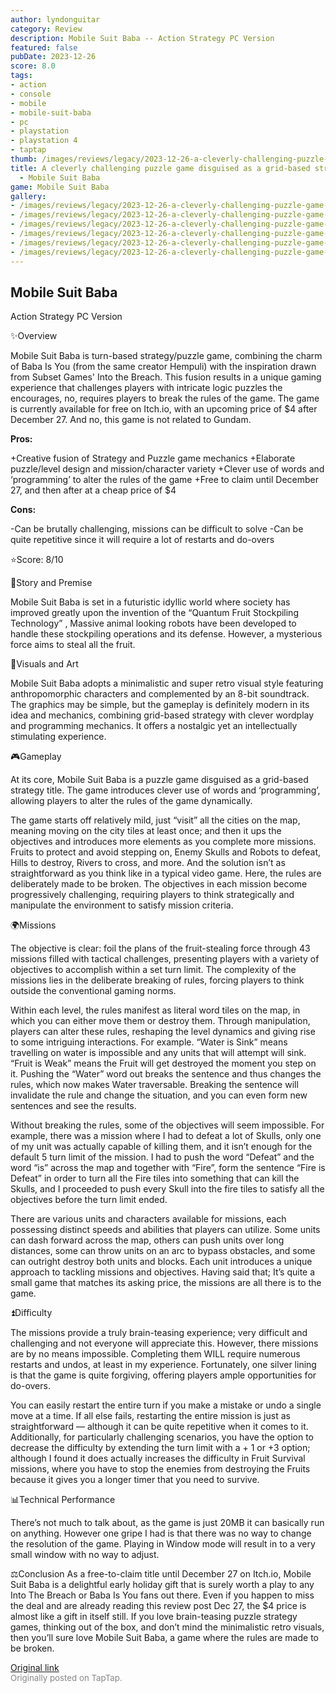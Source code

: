 ```yaml
---
author: lyndonguitar
category: Review
description: Mobile Suit Baba -- Action Strategy PC Version
featured: false
pubDate: 2023-12-26
score: 8.0
tags:
- action
- console
- mobile
- mobile-suit-baba
- pc
- playstation
- playstation 4
- taptap
thumb: /images/reviews/legacy/2023-12-26-a-cleverly-challenging-puzzle-game-disguised-as-a-grid-based-strategy--review---mobile-su-0.avif
title: A cleverly challenging puzzle game disguised as a grid-based strategy | Review
  - Mobile Suit Baba
game: Mobile Suit Baba
gallery:
- /images/reviews/legacy/2023-12-26-a-cleverly-challenging-puzzle-game-disguised-as-a-grid-based-strategy--review---mobile-su-0.avif
- /images/reviews/legacy/2023-12-26-a-cleverly-challenging-puzzle-game-disguised-as-a-grid-based-strategy--review---mobile-su-1.avif
- /images/reviews/legacy/2023-12-26-a-cleverly-challenging-puzzle-game-disguised-as-a-grid-based-strategy--review---mobile-su-2.avif
- /images/reviews/legacy/2023-12-26-a-cleverly-challenging-puzzle-game-disguised-as-a-grid-based-strategy--review---mobile-su-3.avif
- /images/reviews/legacy/2023-12-26-a-cleverly-challenging-puzzle-game-disguised-as-a-grid-based-strategy--review---mobile-su-4.avif
- /images/reviews/legacy/2023-12-26-a-cleverly-challenging-puzzle-game-disguised-as-a-grid-based-strategy--review---mobile-su-5.avif
---
```

Mobile Suit Baba
--
Action
Strategy
PC Version

✨Overview

Mobile Suit Baba is turn-based strategy/puzzle game, combining the charm of Baba Is You (from the same creator Hempuli) with the inspiration drawn from Subset Games' Into the Breach. This fusion results in a unique gaming experience that challenges players with intricate logic puzzles the encourages, no, requires players to break the rules of the game. The game is currently available for free on Itch.io, with an upcoming price of $4 after December 27. And no, this game is not related to Gundam.


**Pros:**


+Creative fusion of Strategy and Puzzle game mechanics
+Elaborate puzzle/level design and mission/character variety
+Clever use of words and ‘programming’ to alter the rules of the game
+Free to claim until December 27, and then after at a cheap price of $4


**Cons:**


-Can be brutally challenging, missions can be difficult to solve
-Can be quite repetitive since it will require a lot of restarts and do-overs

⭐️Score: 8/10

📖Story and Premise

Mobile Suit Baba is set in a futuristic idyllic world where society has improved greatly upon the invention of the “Quantum Fruit Stockpiling Technology” , Massive animal looking robots have been developed to handle these stockpiling operations and its defense. However, a mysterious force aims to steal all the fruit.

🎨Visuals and Art

Mobile Suit Baba adopts a minimalistic and super retro visual style featuring anthropomorphic characters and complemented by an 8-bit soundtrack. The graphics may be simple, but the gameplay is definitely modern in its idea and mechanics, combining grid-based strategy with clever wordplay and programming mechanics. It offers a nostalgic yet an intellectually stimulating experience.

🎮Gameplay

At its core, Mobile Suit Baba is a puzzle game disguised as a grid-based strategy title. The game introduces clever use of words and ‘programming’, allowing players to alter the rules of the game dynamically.

The game starts off relatively mild, just “visit” all the cities on the map, meaning moving on the city tiles at least once; and then it ups the objectives and introduces more elements as you complete more missions. Fruits to protect and avoid stepping on, Enemy Skulls and Robots to defeat, Hills to destroy, Rivers to cross, and more. And the solution isn’t as straightforward as you think like in a typical video game. Here, the rules are deliberately made to be broken. The objectives in each mission become progressively challenging, requiring players to think strategically and manipulate the environment to satisfy mission criteria.

🌍Missions

The objective is clear: foil the plans of the fruit-stealing force through 43 missions filled with tactical challenges, presenting players with a variety of objectives to accomplish within a set turn limit.  The complexity of the missions lies in the deliberate breaking of rules, forcing players to think outside the conventional gaming norms.

Within each level, the rules manifest as literal word tiles on the map, in which you can either move them or destroy them. Through manipulation, players can alter these rules, reshaping the level dynamics and giving rise to some intriguing interactions. For example. “Water is Sink” means travelling on water is impossible and any units that will attempt will sink. “Fruit is Weak” means the Fruit will get destroyed the moment you step on it. Pushing the “Water” word out breaks the sentence and thus changes the rules, which now makes Water traversable. Breaking the sentence will invalidate the rule and change the situation, and you can even form new sentences and see the results.

Without breaking the rules, some of the objectives will seem impossible. For example, there was a mission where I had to defeat a lot of Skulls, only one of my unit was actually capable of killing them, and it isn’t enough for the default 5 turn limit of the mission. I had to push the word “Defeat” and the word “is” across the map and together with “Fire”, form the sentence “Fire is Defeat” in order to turn all the Fire tiles into something that can kill the Skulls, and I proceeded to push every Skull into the fire tiles to satisfy all the objectives before the turn limit ended.

There are various units and characters available for missions, each possessing distinct speeds and abilities that players can utilize. Some units can dash forward across the map, others can push units over long distances, some can throw units on an arc to bypass obstacles, and some can outright destroy both units and blocks. Each unit introduces a unique approach to tackling missions and objectives. Having said that; It’s quite a small game that matches its asking price, the missions are all there is to the game.

⏫Difficulty

The missions provide a truly brain-teasing experience; very difficult and challenging and not everyone will appreciate this. However, there missions are by no means impossible. Completing them WILL require numerous restarts and undos, at least in my experience. Fortunately, one silver lining is that the game is quite forgiving, offering players ample opportunities for do-overs.

You can easily restart the entire turn if you make a mistake or undo a single move at a time. If all else fails, restarting the entire mission is just as straightforward — although it can be quite repetitive when it comes to it. Additionally, for particularly challenging scenarios, you have the option to decrease the difficulty by extending the turn limit with a  + 1 or  +3 option; although I found it does actually increases the difficulty in Fruit Survival missions, where you have to stop the enemies from destroying the Fruits because it gives you a longer timer that you need to survive.

📊Technical Performance

There’s not much to talk about, as the game is just 20MB it can basically run on anything. However one gripe I had is that there was no way to change the resolution of the game. Playing in Window mode will result in to a very small window with no way to adjust.

⚖️Conclusion
As a free-to-claim title until December 27 on Itch.io, Mobile Suit Baba is a delightful early holiday gift that is surely worth a play to any Into The Breach or Baba Is You fans out there. Even if you happen to miss the deal and are already reading this review post Dec 27, the $4 price is almost like a gift in itself still. If you love brain-teasing puzzle strategy games, thinking out of the box, and don’t mind the minimalistic retro visuals, then you’ll sure love Mobile Suit Baba, a game where the rules are made to be broken.

[Original link](https://www.taptap.io/post/6712120)<br><span style="font-size: 0.95em; color: #888;">Originally posted on TapTap.</span>